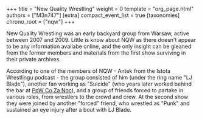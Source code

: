 +++
title = "New Quality Wrestling"
weight = 0
template = "org_page.html"
authors = ["M3n747"]
[extra]
compact_event_list = true
[taxonomies]
chrono_root = ["nqw"]
+++

New Quality Wrestling was an early backyard group from Warsaw, active between 2007 and 2009. Little is know about NQW as there doesn't appear to be any information availabe online, and the only insight can be gleaned from the former members and materials from the first show surviving in their private archives.

According to one of the members of NQW - Antek from the Istota Wrestlingu podcast - the group consisted of him (under the ring name "LJ Blade"), another fan working as "Suicide" (who years later worked behind the bar at [PpW Co Za Noc](@/e/ppw/2024-10-26-ppw-co-za-noc.md)), and a group of friends forced to partake in various roles, from wrestlers to the crowd and crew. At the second show they were joined by another "forced" friend, who wrestled as "Punk" and sustained an eye injury after a bout with LJ Blade.

